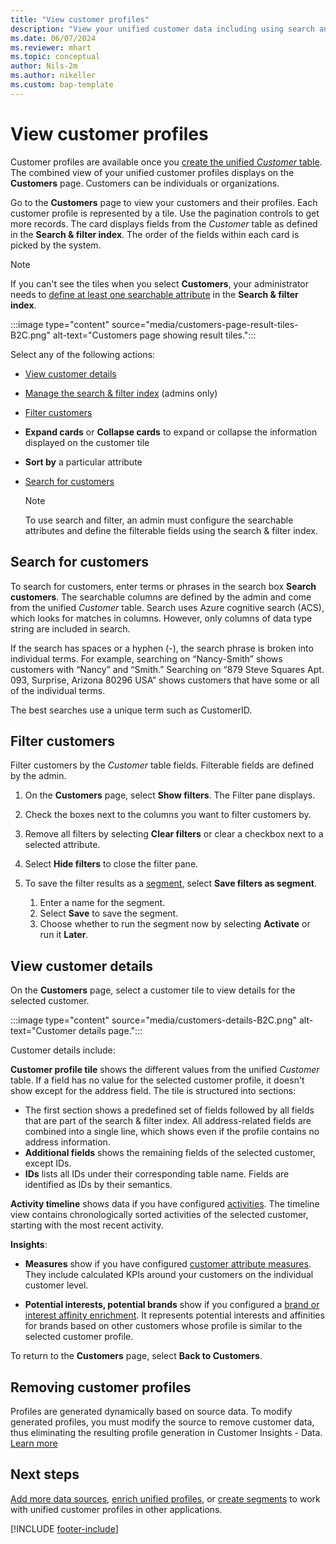```yaml
---
title: "View customer profiles"
description: "View your unified customer data including using search and filter in Dynamics 365 Customer Insights"
ms.date: 06/07/2024
ms.reviewer: mhart
ms.topic: conceptual
author: Nils-2m
ms.author: nikeller
ms.custom: bap-template
---
```


# View customer profiles

Customer profiles are available once you [create the unified *Customer* table](data-unification.md). The combined view of your unified customer profiles displays on the **Customers** page. Customers can be individuals or organizations.

Go to the **Customers** page to view your customers and their profiles. Each customer profile is represented by a tile. Use the pagination controls to get more records. The card displays fields from the *Customer* table as defined in the **Search & filter index**. The order of the fields within each card is picked by the system.

> [!NOTE]
> If you can't see the tiles when you select **Customers**, your administrator needs to [define at least one searchable attribute](search-filter-index.md) in the **Search & filter index**.

:::image type="content" source="media/customers-page-result-tiles-B2C.png" alt-text="Customers page showing result tiles.":::

Select any of the following actions:
- [View customer details](#view-customer-details)
- [Manage the search & filter index](search-filter-index.md) (admins only)
- [Filter customers](#filter-customers)
- **Expand cards** or **Collapse cards** to expand or collapse the information displayed on the customer tile
- **Sort by** a particular attribute
- [Search for customers](#search-for-customers)

  > [!NOTE]
  > To use search and filter, an admin must configure the searchable attributes and define the filterable fields using the search & filter index.

## Search for customers

To search for customers, enter terms or phrases in the search box **Search customers**. The searchable columns are defined by the admin and come from the unified *Customer* table. Search uses Azure cognitive search (ACS), which looks for matches in columns. However, only columns of data type string are included in search.

If the search has spaces or a hyphen (-), the search phrase is broken into individual terms. For example, searching on “Nancy-Smith” shows customers with “Nancy” and “Smith.” Searching on “879 Steve Squares Apt. 093, Surprise, Arizona 80296 USA” shows customers that have some or all of the individual terms.

The best searches use a unique term such as CustomerID.

## Filter customers

Filter customers by the *Customer* table fields. Filterable fields are defined by the admin.

1. On the **Customers** page, select **Show filters**. The Filter pane displays.

1. Check the boxes next to the columns you want to filter customers by.

1. Remove all filters by selecting **Clear filters** or clear a checkbox next to a selected attribute.

1. Select **Hide filters** to close the filter pane.

1. To save the filter results as a [segment](segments.md), select **Save filters as segment**.
   1. Enter a name for the segment.
   1. Select **Save** to save the segment.
   1. Choose whether to run the segment now by selecting **Activate** or run it **Later**.

## View customer details

On the **Customers** page, select a customer tile to view details for the selected customer.

:::image type="content" source="media/customers-details-B2C.png" alt-text="Customer details page.":::

Customer details include:

**Customer profile tile** shows the different values from the unified *Customer* table. If a field has no value for the selected customer profile, it doesn't show except for the address field. The tile is structured into sections:

- The first section shows a predefined set of fields followed by all fields that are part of the search & filter index. All address-related fields are combined into a single line, which shows even if the profile contains no address information.
- **Additional fields** shows the remaining fields of the selected customer, except IDs.
- **IDs** lists all IDs under their corresponding table name. Fields are identified as IDs by their semantics.

**Activity timeline** shows data if you have configured [activities](activities.md). The timeline view contains chronologically sorted activities of the selected customer, starting with the most recent activity.

**Insights**:

- **Measures** show if you have configured [customer attribute measures](measures.md). They include calculated KPIs around your customers on the individual customer level.

- **Potential interests, potential brands** show if you configured a [brand or interest affinity enrichment](enrichment-microsoft.md). It represents potential interests and affinities for brands based on other customers whose profile is similar to the selected customer profile.

To return to the **Customers** page, select **Back to Customers**.

## Removing customer profiles

Profiles are generated dynamically based on source data. To modify generated profiles, you must modify the source to remove customer data, thus eliminating the resulting profile generation in Customer Insights - Data. [Learn more](dsr-rights-requests.md) 

## Next steps

[Add more data sources](data-sources.md), [enrich unified profiles](enrichment-manage.md), or [create segments](segments.md) to work with unified customer profiles in other applications.

[!INCLUDE [footer-include](includes/footer-banner.md)]
